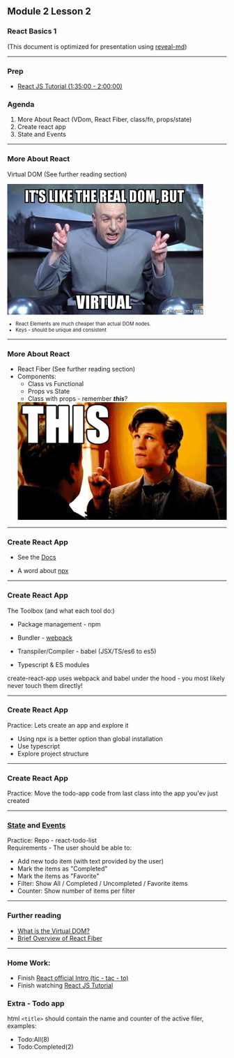 ## Module 2 Lesson 2
### React Basics 1
(This document is optimized for presentation using [reveal-md](https://github.com/webpro/reveal-md))

---

### Prep
* [React JS Tutorial (1:35:00 - 2:00:00)](https://www.youtube.com/watch?v=UtIOMUQ7nWM)


### Agenda
1. More About React (VDom, React Fiber, class/fn, props/state)
2. Create react app
3. State and Events


---

### More About React

Virtual DOM (See further reading section)
<div>
    <img src="./assets/vdom.jpg" height=300>
</div>
<!-- .element: class="fragment" -->

<div style="font-size:.8em">

* React Elements are much cheaper than actual DOM nodes.
* Keys - should be unique and consistent

</div>
<!-- .element: class="fragment" -->

---

### More About React
* React Fiber (See further reading section)
* Components:
    * Class vs Functional
    * Props vs State
    * Class with props - remember ***this***?
    <div>
        <img src="./assets/this.gif">
    </div>
    <!-- .element: class="fragment" -->

---


### Create React App
* See the<!-- .element: class="fragment" --> [Docs](https://github.com/facebook/create-react-app)

* A word about <!-- .element: class="fragment" --> [npx](https://blog.npmjs.org/post/162869356040/introducing-npx-an-npm-package-runner)

---
### Create React App
The Toolbox (and what each tool do:)
* Package management - npm
<!-- .element: class="fragment" -->
* Bundler <!-- .element: class="fragment" --> - [webpack](https://webpack.js.org/)

* Transpiler/Compiler - babel (JSX/TS/es6 to es5)
<!-- .element: class="fragment" -->

* Typescript & ES modules
<!-- .element: class="fragment" -->


create-react-app uses webpack and babel under the hood -
you most likely never touch them directly!
<!-- .element: class="fragment" -->

---
### Create React App
Practice: Lets create an app and explore it
* Using npx is a better option than global installation
* Use typescript
* Explore project structure


---
### Create React App
Practice: Move the todo-app code from last class into the app you'ev just created


---
### [State](https://reactjs.org/docs/state-and-lifecycle.html) and [Events](https://reactjs.org/docs/handling-events.html)
Practice: Repo - react-todo-list <br/>
Requirements - The user should be able to:
* Add new todo item (with text provided by the user)
* Mark the items as "Completed"
* Mark the items as "Favorite"
* Filter: Show All / Completed / Uncompleted / Favorite items
* Counter: Show number of items per filter

---

### Further reading
* [What is the Virtual DOM?](https://www.youtube.com/watch?v=d7pyEDqBDeE)
* [Brief Overview of React Fiber](https://www.youtube.com/watch?v=0fUmOPQUv-Q)

---
### Home Work:
* Finish [React official Intro (tic - tac - to)](https://reactjs.org/tutorial/tutorial.html)
* Finish watching [React JS Tutorial](https://www.youtube.com/watch?v=UtIOMUQ7nWM)

### Extra - Todo app
html `<title>` should contain the name and counter of the active filer, examples:
* Todo:All(8)
* Todo:Completed(2)